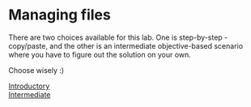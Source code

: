 # Managing files

There are two choices available for this lab. One is step-by-step - copy/paste, and the other is an intermediate objective-based scenario where you have to figure out the solution on your own.

Choose wisely :)

[Introductory](step-by-step.md)    
[Intermediate](objective-based.md)

